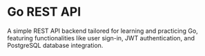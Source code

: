 # Go REST API

A simple REST API backend tailored for learning and practicing Go, featuring functionalities like user sign-in, JWT authentication, and PostgreSQL database integration.